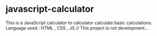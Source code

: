 # javascript-calculator
This is a JavaScript calculator to calculator calculate basic calculations. Language used : HTML , CSS , JS
// This project is not development...
